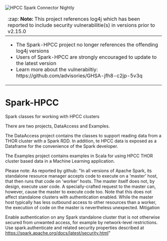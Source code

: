 ![HPCC Spark Connector Nightly](https://github.com/hpcc-systems/spark-hpcc/workflows/HPCC%20Spark%20Connector%20Nightly/badge.svg)

<table>
  <thead>
    <tr>
      <td align="left">
        :zap: <b>Note:</b> This project references log4j which has been reported to include security vulnerabilitie(s) in versions prior to v2.15.0
      </td>
    </tr>
  </thead>

  <tbody>
    <tr>
      <td>
        <ul>
          <li>The Spark-HPCC project no longer references the offending log4j versions</li>
          <li>Users of Spark-HPCC are strongly encouraged to update to the latest version</li>
          <li>Learn more about the vulnerabiltiy: https://github.com/advisories/GHSA-jfh8-c2jp-5v3q</li>
        </ul>
      </td>
    </tr>
  </tbody>
</table>

# Spark-HPCC
Spark classes for working with HPCC clusters

There are two projects, DataAccess and Examples.

The DataAccess project contains the classes to support
reading data from a THOR cluster with a Spark RDD.  In
addition, te HPCC data is exposed as a Dataframe for
the convenience of the Spark developer.

The Examples project contains examples in Scala for
using HPCC THOR cluster based data in a Machine
Learning application.

Please note:
As reported by github: 
"In all versions of Apache Spark, its standalone resource manager accepts code to execute on a 'master' host, that then runs that code on 'worker' hosts. The master itself does not, by design, execute user code. A specially-crafted request to the master can, however, cause the master to execute code too. Note that this does not affect standalone clusters with authentication enabled. While the master host typically has less outbound access to other resources than a worker, the execution of code on the master is nevertheless unexpected.
Mitigation

Enable authentication on any Spark standalone cluster that is not otherwise secured from unwanted access, for example by network-level restrictions. Use spark.authenticate and related security properties described at https://spark.apache.org/docs/latest/security.html"

